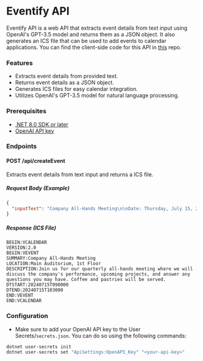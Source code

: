 # Eventify API

Eventify API is a web API that extracts event details from text input using OpenAI's GPT-3.5 model and returns them as a JSON object. It also generates an ICS file that can be used to add events to calendar applications. You can find the client-side code for this API in [this](https://github.com/whuang214/eventify-client) repo.

### Features
- Extracts event details from provided text.
- Returns event details as a JSON object.
- Generates ICS files for easy calendar integration.
- Utilizes OpenAI's GPT-3.5 model for natural language processing.

### Prerequisites
- [.NET 8.0 SDK or later](https://dotnet.microsoft.com/en-us/download)
- [OpenAI API key](https://platform.openai.com/api-keys)

### Endpoints

#### POST /api/createEvent
Extracts event details from text input and returns a ICS file.

##### Request Body (Example)
```json
{
  "inputText": "Company All-Hands Meeting\n\nDate: Thursday, July 15, 2024\nTime: 9:00 AM - 10:30 AM\n\nLocation: Main Auditorium, 1st Floor\n\nDescription: Join us for our quarterly all-hands meeting where we will discuss the company's performance, upcoming projects, and answer any questions you may have. Coffee and pastries will be served.\n\nAdd to Calendar\n\nContact: HR Department, (123) 456-7890"
}
```
##### Response (ICS File)
```vbnet
BEGIN:VCALENDAR
VERSION:2.0
BEGIN:VEVENT
SUMMARY:Company All-Hands Meeting
LOCATION:Main Auditorium, 1st Floor
DESCRIPTION:Join us for our quarterly all-hands meeting where we will discuss the company's performance, upcoming projects, and answer any questions you may have. Coffee and pastries will be served.
DTSTART:20240715T090000
DTEND:20240715T103000
END:VEVENT
END:VCALENDAR
```

### Configuration
- Make sure to add your OpenAI API key to the User Secrets/`secrets.json`. You can do so using the following commands:
```bash
dotnet user-secrets init
dotnet user-secrets set "ApiSettings:OpenAPI_Key" "<your-api-key>"
```
